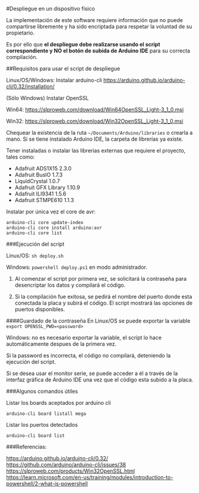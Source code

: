 #Despliegue en un dispositivo físico

La implementación de este software requiere información que no puede compartirse libremente y ha sido encriptada para respetar la voluntad de su propietario.

Es por ello que **el despliegue debe realizarse usando el script correspondiente y NO el botón de subida de Arduino IDE** para su correcta compilación. 

##Requisitos para usar el script de despliegue

Linux/OS/Windows:
Instalar arduino-cli https://arduino.github.io/arduino-cli/0.32/installation/

(Sólo Windows) Instalar OpenSSL 

Win64: https://slproweb.com/download/Win64OpenSSL_Light-3_1_0.msi

Win32: https://slproweb.com/download/Win32OpenSSL_Light-3_1_0.msi

Chequear la existencia de la ruta `~/Documents/Arduino/libraries` o crearla a mano. Si se tiene instalado Arduino IDE, la carpeta de librerías ya existe.

Tener instaladas o instalar las librerias externas que requiere el proyecto, tales como:

- Adafruit ADS1X15     2.3.0
- Adafruit BusIO       1.7.3
- LiquidCrystal        1.0.7
- Adafruit GFX Library 1.10.9
- Adafruit ILI9341     1.5.6
- Adafruit STMPE610    1.1.3

Instalar por única vez el core de avr:
```
arduino-cli core update-index
arduino-cli core install arduino:avr
arduino-cli core list
```

###Ejecución del script

Linux/OS: `sh deploy.sh`

Windows: `powershell deploy.ps1` en modo administrador.

1. Al comenzar el script por primera vez, se solicitará la contraseña para desencriptar los datos y compilará el código.

2. Si la compilación fue exitosa, se pedirá el nombre del puerto donde esta conectada la placa y subirá el código. El script mostrará las opciones de puertos disponibles. 

####Guardado de la contraseña
En Linux/OS se puede exportar la variable  `export OPENSSL_PWD=<password>`

Windows: no es necesario exportar la variable, el script lo hace automáticamente despues de la primera vez.

Si la password es incorrecta, el código no compilará, deteniendo la ejecución del script. 

Si se desea usar el monitor serie, se puede acceder a él a través de la interfaz gráfica de Arduino IDE una vez que el código esta subido a la placa.

###Algunos comandos útiles

Listar los boards aceptados por arduino cli

`arduino-cli board listall mega`

Listar los puertos detectados

`arduino-cli board list`

###Referencias:

https://arduino.github.io/arduino-cli/0.32/
https://github.com/arduino/arduino-cli/issues/38
https://slproweb.com/products/Win32OpenSSL.html
https://learn.microsoft.com/en-us/training/modules/introduction-to-powershell/2-what-is-powershell
